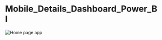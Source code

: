 # Mobile_Details_Dashboard_Power_BI
![Home page app](https://user-images.githubusercontent.com/103484532/188430441-d8ea4204-2ad8-4827-8d61-c2764ee761de.jpg)
